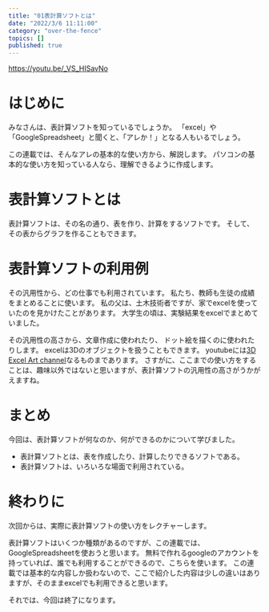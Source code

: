 ```yaml
---
title: "01表計算ソフトとは"
date: "2022/3/6 11:11:00"
category: "over-the-fence"
topics: []
published: true
---
```


https://youtu.be/_VS_HISavNo

# はじめに

みなさんは、表計算ソフトを知っているでしょうか。
「excel」や「GoogleSpreadsheet」と聞くと、「アレか！」となる人もいるでしょう。

この連載では、そんなアレの基本的な使い方から、解説します。
パソコンの基本的な使い方を知っている人なら、理解できるように作成します。

# 表計算ソフトとは

表計算ソフトは、その名の通り、表を作り、計算をするソフトです。
そして、その表からグラフを作ることもできます。

# 表計算ソフトの利用例

その汎用性から、どの仕事でも利用されています。
私たち、教師も生徒の成績をまとめることに使います。
私の父は、土木技術者ですが、家でexcelを使っていたのを見かけたことがあります。
大学生の頃は、実験結果をexcelでまとめていました。

その汎用性の高さから、文章作成に使われたり、
ドット絵を描くのに使われたりします。
excelは3Dのオブジェクトを扱うこともできます。
youtubeには[3D Excel Art channel](https://www.youtube.com/channel/UCRuiE_Y_sCCYE7P1Qgrt5AA)なるものまであります。
さすがに、ここまでの使い方をすることは、趣味以外ではないと思いますが、表計算ソフトの汎用性の高さがうかがえますね。

# まとめ

今回は、表計算ソフトが何なのか、何ができるのかについて学びました。

- 表計算ソフトとは、表を作成したり、計算したりできるソフトである。
- 表計算ソフトは、いろいろな場面で利用されている。

# 終わりに

次回からは、実際に表計算ソフトの使い方をレクチャーします。

表計算ソフトはいくつか種類があるのですが、この連載では、GoogleSpreadsheetを使おうと思います。
無料で作れるgoogleのアカウントを持っていれば、誰でも利用することができるので、こちらを使います。
この連載では基本的な内容しか扱わないので、ここで紹介した内容は少しの違いはありますが、そのままexcelでも利用できると思います。

それでは、今回は終了になります。